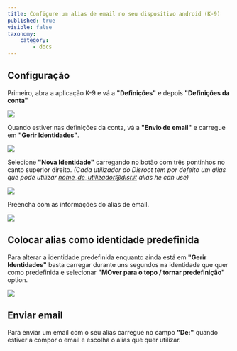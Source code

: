```yaml
---
title: Configure um alias de email no seu dispositivo android (K-9)
published: true
visible: false
taxonomy:
    category:
        - docs
---
```


## Configuração
Primeiro, abra a aplicação K-9 e vá a **"Definições"** e depois **"Definições da conta"**

![](pt/identity_settings.png)

Quando estiver nas definições da conta, vá a **"Envio de email"** e carregue em **"Gerir Identidades"**.

![](pt/identity_settings2.png)

Selecione **"Nova Identidade"** carregando no botão com três pontinhos no canto superior direito. *(Cada utilizador do Disroot tem por defeito um alias que pode utilizar nome_de_utilizador@disr.it alias he can use)*

![](pt/identity_settings3.png)

Preencha com as informações do alias de email.

![](pt/identity_settings4.png)

## Colocar alias como identidade predefinida
Para alterar a identidade predefinida enquanto ainda está em **"Gerir Identidades"** basta carregar durante uns segundos na identidade que quer como predefinida e selecionar **"MOver para o topo / tornar predefinição"** option.

![](pt/identity_settings5.png)

## Enviar email
Para enviar um email com o seu alias carregue no campo **"De:"** quando estiver a compor o email e escolha o alias que quer utilizar.
